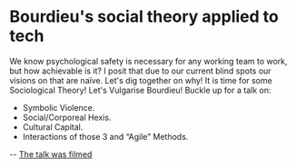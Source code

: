 # Bourdieu's social theory applied to tech

We know psychological safety is necessary for any working team to work, but how achievable is it?
I posit that due to our current blind spots our visions on that are naïve.
Let's dig together on why! It is time for some Sociological Theory!
Let's Vulgarise Bourdieu! Buckle up for a talk on:

* Symbolic Violence.
* Social/Corporeal Hexis.
* Cultural Capital.
* Interactions of those 3 and “Agile” Methods.


--
[The talk was filmed](http://videos.ncrafts.io/video/342450313)

